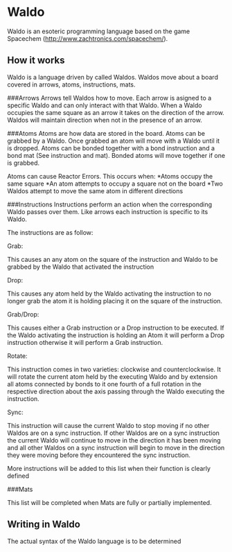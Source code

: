# Waldo
Waldo is an esoteric programming language based on the game Spacechem (http://www.zachtronics.com/spacechem/).

How it works
------------

Waldo is a language driven by <Insert thing here> called Waldos.  Waldos move about a board covered in arrows, atoms, instructions, mats.

###Arrows
Arrows tell Waldos how to move.  Each arrow is asigned to a specific Waldo and can only interact with that Waldo.  When a Waldo occupies the same square as an arrow it takes on the direction of the arrow.  Waldos will maintain direction when not in the presence of an arrow.

###Atoms
Atoms are how data are stored in the board.  Atoms can be grabbed by a Waldo. Once grabbed an atom will move with a Waldo until it is dropped.  Atoms can be bonded together with a bond instruction and a bond mat (See instruction and mat).  Bonded atoms will move together if one is grabbed.


Atoms can cause Reactor Errors.  This occurs when:
*Atoms occupy the same square
*An atom attempts to occupy a square not on the board
*Two Waldos attempt to move the same atom in different directions

###Instructions
Instructions perform an action when the corresponding Waldo passes over them.  Like arrows each instruction is specific to its Waldo.


The instructions are as follow:


Grab:


This causes an any atom on the square of the instruction and Waldo to be grabbed by the Waldo that activated the instruction


Drop:


This causes any atom held by the Waldo activating the instruction to no longer grab the atom it is holding placing it on the square of the instruction.


Grab/Drop:


This causes either a Grab instruction or a Drop instruction to be executed.  If the Waldo activating the instruction is holding an Atom it will perform a Drop instruction otherwise it will perform a Grab instruction.


Rotate:


This instruction comes in two varieties: clockwise and counterclockwise.  It will rotate the current atom held by the executing Waldo and by extension all atoms connected by bonds to it one fourth of a full rotation in the respective direction about the axis passing through the Waldo executing the instruction.


Sync:


This instruction will cause the current Waldo to stop moving if no other Waldos are on a sync instruction.  If other Waldos are on a sync instruction the current Waldo will continue to move in the direction it has been moving and all other Waldos on a sync instruction will begin to move in the direction they were moving before they encountered the sync instruction.


More instructions will be added to this list when their function is clearly defined

###Mats

This list will be completed when Mats are fully or partially implemented.

Writing in Waldo
----------------

The actual syntax of the Waldo language is to be determined

